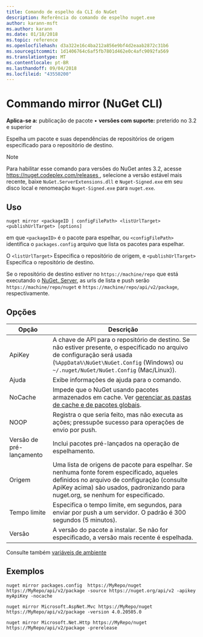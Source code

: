 ```yaml
---
title: Comando de espelho da CLI do NuGet
description: Referência do comando de espelho nuget.exe
author: karann-msft
ms.author: karann
ms.date: 01/18/2018
ms.topic: reference
ms.openlocfilehash: d3a322e16c4ba212a856e9bf4d2eaab2872c31b6
ms.sourcegitcommit: 1d1406764c6af5fb7801d462e0c4afc9092fa569
ms.translationtype: MT
ms.contentlocale: pt-BR
ms.lasthandoff: 09/04/2018
ms.locfileid: "43550200"
---
```

# <a name="mirror-command-nuget-cli"></a>Commando mirror (NuGet CLI)

**Aplica-se a:** publicação de pacote &bullet; **versões com suporte:** preterido no 3.2 e superior

Espelha um pacote e suas dependências de repositórios de origem especificado para o repositório de destino.

> [!NOTE]
> Para habilitar esse comando para versões do NuGet antes 3.2, acesse [ https://nuget.codeplex.com/releases ](https://nuget.codeplex.com/releases), selecione a versão estável mais recente, baixe `NuGet.ServerExtensions.dll` e `Nuget-Signed.exe` em seu disco local e renomeação `Nuget-Signed.exe` para `nuget.exe`.

## <a name="usage"></a>Uso

```cli
nuget mirror <packageID | configFilePath> <listUrlTarget> <publishUrlTarget> [options]
```

em que `<packageID>` é o pacote para espelhar, ou `<configFilePath>` identifica o `packages.config` arquivo que lista os pacotes para espelhar.

O `<listUrlTarget>` Especifica o repositório de origem, e `<publishUrlTarget>` Especifica o repositório de destino.

Se o repositório de destino estiver no `https://machine/repo` que está executando o [NuGet. Server](../hosting-packages/nuget-server.md), as urls de lista e push serão `https://machine/repo/nuget` e `https://machine/repo/api/v2/package`, respectivamente.

## <a name="options"></a>Opções

| Opção | Descrição |
| --- | --- |
| ApiKey | A chave de API para o repositório de destino. Se não estiver presente, o especificado no arquivo de configuração será usada (`%AppData%\NuGet\NuGet.Config` (Windows) ou `~/.nuget/NuGet/NuGet.Config` (Mac/Linux)). |
| Ajuda | Exibe informações de ajuda para o comando. |
| NoCache | Impede que o NuGet usando pacotes armazenados em cache. Ver [gerenciar as pastas de cache e de pacotes globais](../consume-packages/managing-the-global-packages-and-cache-folders.md). |
| NOOP | Registra o que seria feito, mas não executa as ações; pressupõe sucesso para operações de envio por push. |
| Versão de pré-lançamento | Inclui pacotes pré-lançados na operação de espelhamento. |
| Origem | Uma lista de origens de pacote para espelhar. Se nenhuma fonte forem especificado, aqueles definidos no arquivo de configuração (consulte ApiKey acima) são usados, padronizando para nuget.org, se nenhum for especificado. |
| Tempo limite | Especifica o tempo limite, em segundos, para enviar por push a um servidor. O padrão é 300 segundos (5 minutos). |
| Versão | A versão do pacote a instalar. Se não for especificado, a versão mais recente é espelhada. |

Consulte também [variáveis de ambiente](cli-ref-environment-variables.md)

## <a name="examples"></a>Exemplos

```cli
nuget mirror packages.config  https://MyRepo/nuget https://MyRepo/api/v2/package -source https://nuget.org/api/v2 -apikey myApiKey -nocache

nuget mirror Microsoft.AspNet.Mvc https://MyRepo/nuget https://MyRepo/api/v2/package -version 4.0.20505.0

nuget mirror Microsoft.Net.Http https://MyRepo/nuget https://MyRepo/api/v2/package -prerelease
```
